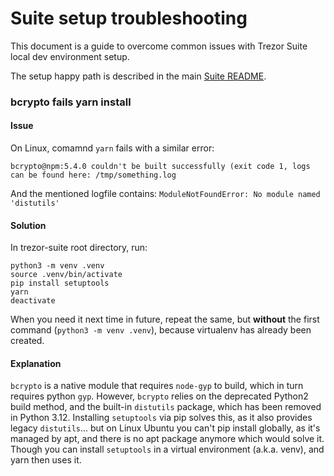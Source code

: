 # Suite setup troubleshooting

This document is a guide to overcome common issues with Trezor Suite local dev environment setup.

The setup happy path is described in the main [Suite README](https://github.com/trezor/trezor-suite).

### bcrypto fails yarn install

#### Issue

On Linux, comamnd `yarn` fails with a similar error:

```
bcrypto@npm:5.4.0 couldn't be built successfully (exit code 1, logs can be found here: /tmp/something.log
```

And the mentioned logfile contains: `ModuleNotFoundError: No module named 'distutils'`

#### Solution

In trezor-suite root directory, run:

```
python3 -m venv .venv
source .venv/bin/activate
pip install setuptools
yarn
deactivate
```

When you need it next time in future, repeat the same, but **without** the first command (`python3 -m venv .venv`), because virtualenv has already been created.

#### Explanation

`bcrypto` is a native module that requires `node-gyp` to build, which in turn requires python `gyp`.
However, `bcrypto` relies on the deprecated Python2 build method, and the built-in `distutils` package, which has been removed in Python 3.12.
Installing `setuptools` via pip solves this, as it also provides legacy `distutils`...
but on Linux Ubuntu you can't pip install globally, as it's managed by apt, and there is no apt package anymore which would solve it.
Though you can install `setuptools` in a virtual environment (a.k.a. venv), and yarn then uses it.
